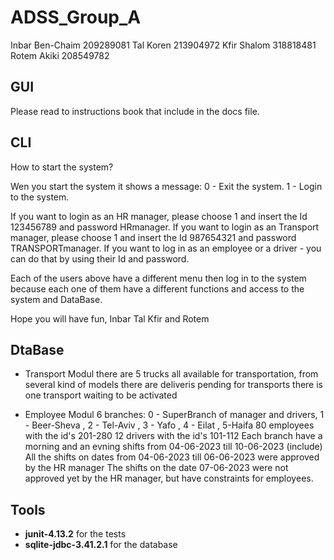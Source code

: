 # ADSS_Group_A

Inbar Ben-Chaim 209289081
Tal Koren 213904972
Kfir Shalom 318818481
Rotem Akiki 208549782

## GUI
Please read to instructions book that include in the docs file.

## CLI
How to start the system?

Wen you start the system it shows a message:
0 - Exit the system.
1 - Login to the system.

If you want to login as an HR manager, please choose 1 and insert the Id 123456789 and password HRmanager.
If you want to login as an Transport manager, please choose 1 and insert the Id 987654321 and password TRANSPORTmanager.
If you want to log in as an employee or a driver - you can do that by using their Id and password.

Each of the users above have a different menu then log in to the system because each one of them have a different functions and access to the system and DataBase.

Hope you will have fun,
Inbar Tal Kfir and Rotem

## DtaBase

 - Transport Modul
   there are 5 trucks all available for transportation, from several kind of models
   there are deliveris pending for transports
   there is one transport waiting to be activated

 - Employee Modul
   6 branches: 0 - SuperBranch of manager and drivers, 1 - Beer-Sheva , 2 - Tel-Aviv , 3 - Yafo , 4 - Eilat , 5-Haifa
   80 employees with the id's 201-280
   12 drivers with the id's 101-112
   Each branch have a morning and an evning shifts from 04-06-2023 till 10-06-2023 (include)
   All the shifts on dates from 04-06-2023 till 06-06-2023 were approved by the HR manager
   The shifts on the date 07-06-2023 were not approved yet by the HR manager, but have constraints for employees.


## Tools

- **junit-4.13.2** for the tests
- **sqlite-jdbc-3.41.2.1** for the database
